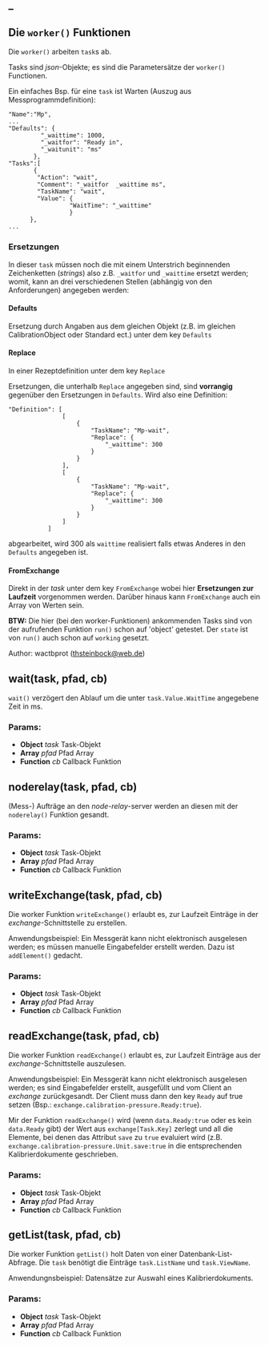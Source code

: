 

<!-- Start lib/worker.js -->

## _

## Die ```worker()``` Funktionen

Die ```worker()``` arbeiten ```task```s ab.

 Tasks sind _json_-Objekte; es sind die Parametersätze
 der ```worker()``` Functionen.

 Ein einfaches Bsp. für eine ```task``` ist Warten
(Auszug aus Messprogrammdefinition):

 ```
 "Name":"Mp",
 ...
 "Defaults": {
          "_waittime": 1000,
          "_waitfor": "Ready in",
          "_waitunit": "ms"
        },
 "Tasks":[
        {
         "Action": "wait",
         "Comment": "_waitfor  _waittime ms",
         "TaskName": "wait",
         "Value": {
                  "WaitTime": "_waittime"
                  }
       },
 ...
 ```

### Ersetzungen

In dieser ```task``` müssen noch die mit einem Unterstrich
beginnenden Zeichenketten (_strings_) also z.B. ```_waitfor``` und
```_waittime``` ersetzt werden; womit, kann an drei
verschiedenen Stellen (abhängig von den Anforderungen) angegeben werden:

#### Defaults

Ersetzung durch Angaben aus dem gleichen Objekt (z.B. im gleichen
CalibrationObject oder Standard ect.) unter dem key ```Defaults```

#### Replace
In einer Rezeptdefinition unter dem key ```Replace```

Ersetzungen, die unterhalb ```Replace``` angegeben sind, sind __vorrangig__
gegenüber den Ersetzungen in ```Defaults```. Wird
also eine Definition:

```
"Definition": [
               [
                   {
                       "TaskName": "Mp-wait",
                       "Replace": {
                           "_waittime": 300
                       }
                   }
               ],
               [
                   {
                       "TaskName": "Mp-wait",
                       "Replace": {
                           "_waittime": 300
                       }
                   }
               ]
           ]
```
abgearbeitet, wird 300 als ```waittime``` realisiert falls etwas
Anderes in den ```Defaults``` angegeben ist.

#### FromExchange

Direkt in der _task_ unter dem key ```FromExchange``` wobei
hier **Ersetzungen zur Laufzeit** vorgenommen werden. Darüber
hinaus kann ```FromExchange``` auch ein Array von Werten sein.

__BTW:__
Die hier (bei den worker-Funktionen) ankommenden
Tasks sind von der aufrufenden Funktion
```run()``` schon auf 'object' getestet. Der ```state```
ist von ```run()``` auch schon auf ```working``` gesetzt.

Author: wactbprot (thsteinbock@web.de)

## wait(task, pfad, cb)

```wait()``` verzögert den Ablauf um die unter
```task.Value.WaitTime``` angegebene Zeit in ms.

### Params:

* **Object** *task* Task-Objekt
* **Array** *pfad* Pfad Array
* **Function** *cb* Callback Funktion

## noderelay(task, pfad, cb)

(Mess-) Aufträge an den _node-relay_-server
werden an diesen mit der ```noderelay()```
Funktion gesandt.

### Params:

* **Object** *task* Task-Objekt
* **Array** *pfad* Pfad Array
* **Function** *cb* Callback Funktion

## writeExchange(task, pfad, cb)

Die worker Funktion ```writeExchange()``` erlaubt es,
zur Laufzeit Einträge in der _exchange_-Schnittstelle
zu erstellen.

Anwendungsbeispiel: Ein Messgerät kann nicht
elektronisch ausgelesen werden; es müssen manuelle
Eingabefelder erstellt werden. Dazu ist
```addElement()``` gedacht.

### Params:

* **Object** *task* Task-Objekt
* **Array** *pfad* Pfad Array
* **Function** *cb* Callback Funktion

## readExchange(task, pfad, cb)

Die worker Funktion ```readExchange()``` erlaubt es,
zur Laufzeit Einträge aus der _exchange_-Schnittstelle
auszulesen.

Anwendungsbeispiel: Ein Messgerät kann nicht
elektronisch ausgelesen werden; es sind Eingabefelder
erstellt, ausgefüllt und vom Client an _exchange_
zurückgesandt. Der Client muss dann den key ```Ready```
auf true setzen
(Bsp.: ```exchange.calibration-pressure.Ready:true```).

Mir der Funktion  ```readExchange()```
wird (wenn ```data.Ready:true``` oder es kein
```data.Ready``` gibt) der Wert aus
```exchange[Task.Key]``` zerlegt
und all die Elemente, bei denen das Attribut ```save```
zu ```true``` evaluiert wird
(z.B. ```exchange.calibration-pressure.Unit.save:true```
in die entsprechenden  Kalibrierdokumente geschrieben.

### Params:

* **Object** *task* Task-Objekt
* **Array** *pfad* Pfad Array
* **Function** *cb* Callback Funktion

## getList(task, pfad, cb)

Die worker Funktion ```getList()```
holt Daten von einer Datenbank-List-Abfrage.
Die ```task``` benötigt die Einträge  ```task.ListName```
und ```task.ViewName```.

Anwendungnsbeispiel: Datensätze zur Auswahl
eines Kalibrierdokuments.

### Params:

* **Object** *task* Task-Objekt
* **Array** *pfad* Pfad Array
* **Function** *cb* Callback Funktion

<!-- End lib/worker.js -->

